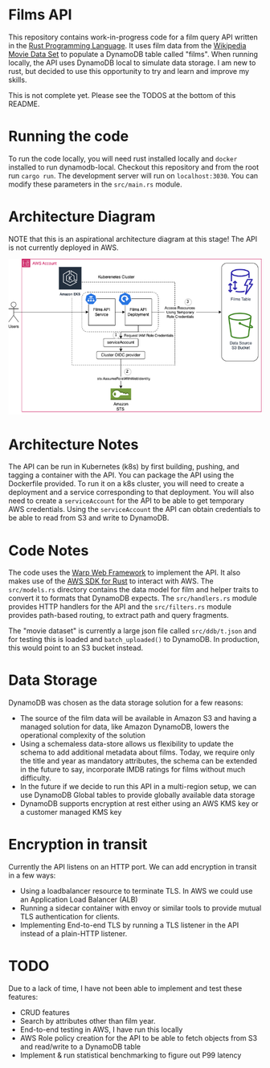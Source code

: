 # Films API 
This repository contains work-in-progress code for a film query API written in the [Rust Programming Language](https://www.rust-lang.org "Rust programming language"). It uses film data from the [Wikipedia Movie Data Set](https://github.com/prust/wikipedia-movie-data "Wikipedia Movie Data Set" ) to populate a DynamoDB table called "films". When running locally, the API uses DynamoDB local to simulate data storage. I am new to rust, but decided to use this opportunity to try and learn and improve my skills. 

This is not complete yet. Please see the TODOS at the bottom of this README. 

# Running the code
To run the code locally, you will need rust installed locally and `docker` installed to run dynamodb-local. Checkout this repository and from the root run `cargo run`. The development server will run on `localhost:3030`.  You can modify these parameters in the `src/main.rs` module. 

# Architecture Diagram
NOTE that this is an aspirational architecture diagram at this stage! The API is not currently deployed in AWS. 

![An architecture diagram](./arch.png?raw=true "Architecture")

# Architecture Notes
The API can be run in Kubernetes (k8s) by first building, pushing, and tagging a container with the API. You can package the API using the Dockerfile provided.  To run it on a k8s cluster, you will need to create a deployment and a service corresponding to that deployment. You will also need to create a `serviceAccount` for the API to be able to get temporary AWS credentials. Using the `serviceAccount` the API can obtain credentials to be able to read from S3 and write to DynamoDB. 

# Code Notes
The code uses the [Warp Web Framework](https://docs.rs/warp/latest/warp/ "Warp web framework") to implement the API. It also makes use of the [AWS SDK for Rust](https://docs.aws.amazon.com/sdk-for-rust/latest/dg/rust_dynamodb_code_examples.html "AWS Rust SDK") to interact with AWS. The `src/models.rs` directory contains the data model for film and helper traits to convert it to formats that DynamoDB expects. The `src/handlers.rs` module provides HTTP handlers for the API and the `src/filters.rs` module provides path-based routing, to extract path and query fragments. 

The "movie dataset" is currently a large json file called `src/ddb/t.json` and for testing this is loaded and `batch_uploaded()` to DynamoDB.  In production, this would point to an S3 bucket instead. 


# Data Storage
DynamoDB was chosen as the data storage solution for a few reasons:
 * The source of the film data will be available in Amazon S3 and having a managed solution for data, like Amazon DynamoDB, lowers the operational complexity of the solution
 * Using a schemaless data-store allows us flexibility to update the schema to add additional metadata about films. Today, we require only the title and year as mandatory attributes, the schema can be extended in the future to say, incorporate IMDB ratings for films without much difficulty. 
 * In the future if we decide to run this API in a multi-region setup, we can use DynamoDB Global tables to provide globally available data storage
 * DynamoDB supports encryption at rest either using an AWS KMS key or a customer managed KMS key 


# Encryption in transit 
Currently the API listens on an HTTP port. We can add encryption in transit in a few ways:
 * Using a loadbalancer resource to terminate TLS. In AWS we could use an Application Load Balancer (ALB)
 * Running a sidecar container with envoy or similar tools to provide mutual TLS authentication for clients.
 * Implementing End-to-end TLS by running a TLS listener in the API instead of a plain-HTTP listener. 


# TODO
Due to a lack of time, I have not been able to implement and test these features: 
  * CRUD features
  * Search by attributes other than film year.
  * End-to-end testing in AWS, I have run this locally 
  * AWS Role policy creation for the API to be able to fetch objects from S3 and read/write to a DynamoDB table
  * Implement & run statistical benchmarking to figure out P99 latency
